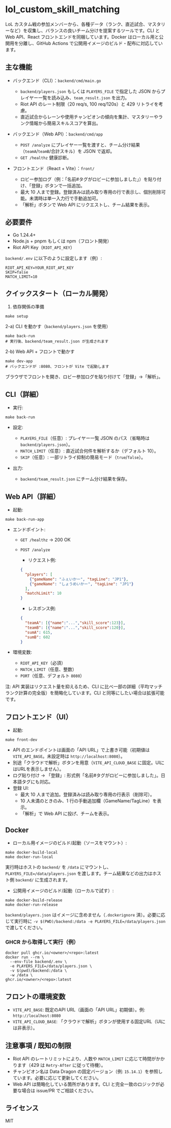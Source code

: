 # lol_custom_skill_matching

LoL カスタム戦の参加メンバーから、各種データ（ランク、直近試合、マスタリーなど）を収集し、バランスの良いチーム分けを提案するツールです。CLI と Web API、React フロントエンドを同梱しています。Docker はローカル用と公開用を分離し、GitHub Actions で公開用イメージのビルド・配布に対応しています。

## 主な機能
- バックエンド（CLI）：`backend/cmd/main.go`
  - `backend/players.json` もしくは `PLAYERS_FILE` で指定した JSON からプレイヤー一覧を読み込み、`team_result.json` を出力。
  - Riot API のレート制限（20 req/s, 100 req/120s）と 429 リトライを考慮。
  - 直近試合からレーンや使用チャンピオンの傾向を集計、マスタリーやランク情報から簡易スキルスコアを算出。

- バックエンド（Web API）：`backend/cmd/app`
  - `POST /analyze` にプレイヤー一覧を渡すと、チーム分け結果（`teamA`/`teamB`/合計スキル）を JSON で返却。
  - `GET /healthz` 健康診断。

- フロントエンド（React + Vite）：`front/`
  - ロビー参加ログ（例：「名前#タグがロビーに参加しました」）を貼り付け、「登録」ボタンで一括追加。
  - 最大 10 人まで登録。登録済みは読み取り専用の行で表示し、個別削除可能。未満時は単一入力行で手動追加可。
  - 「解析」ボタンで Web API にリクエストし、チーム結果を表示。

## 必要要件
- Go 1.24.4+
- Node.js + pnpm もしくは npm（フロント開発）
- Riot API Key（`RIOT_API_KEY`）

`backend/.env` に以下のように設定します（例）:

```
RIOT_API_KEY=YOUR_RIOT_API_KEY
SKIP=false
MATCH_LIMIT=10
```

## クイックスタート（ローカル開発）
1) 依存関係の準備

```
make setup
```

2-a) CLI を動かす（`backend/players.json` を使用）

```
make back-run
# 実行後、backend/team_result.json が生成されます
```

2-b) Web API + フロントで動かす

```
make dev-app
# バックエンドが :8080、フロントが Vite で起動します
```

ブラウザでフロントを開き、ロビー参加ログを貼り付けて「登録」→「解析」。

## CLI（詳細）
- 実行:

```
make back-run
```

- 設定:
  - `PLAYERS_FILE`（任意）: プレイヤー一覧 JSON のパス（省略時は `backend/players.json`）。
  - `MATCH_LIMIT`（任意）: 直近試合何件を解析するか（デフォルト 10）。
  - `SKIP`（任意）: 一部リトライ抑制の簡易モード（`true`/`false`）。

- 出力:
  - `backend/team_result.json` にチーム分け結果を保存。

## Web API（詳細）
- 起動:

```
make back-run-app
```

- エンドポイント:
  - `GET /healthz` → 200 OK
  - `POST /analyze`
    - リクエスト例:

    ```json
    {
      "players": [
        {"gameName": "ふぇいかー", "tagLine": "JP1"},
        {"gameName": "しょうめいかー", "tagLine": "JP1"}
      ],
      "matchLimit": 10
    }
    ```

    - レスポンス例:

    ```json
    {
      "teamA": [{"name":"...","skill_score":123}],
      "teamB": [{"name":"...","skill_score":120}],
      "sumA": 615,
      "sumB": 602
    }
    ```

- 環境変数:
  - `RIOT_API_KEY`（必須）
  - `MATCH_LIMIT`（任意、整数）
  - `PORT`（任意、デフォルト `8080`）

注: API 実装はリクエスト量を抑えるため、CLI に比べ一部の詳細（平均マッチランク計算の完全版）を簡略化しています。CLI と同等にしたい場合は拡張可能です。

## フロントエンド（UI）
- 起動:

```
make front-dev
```

- API のエンドポイントは画面の「API URL」で上書き可能（初期値は `VITE_API_BASE`。未設定時は `http://localhost:8080`）。
- 別途「クラウドで解析」ボタンを用意（`VITE_API_CLOUD_BASE` に固定。UIにはURLを表示しません）。
- ログ貼り付け → 「登録」: 形式例「名前#タグがロビーに参加しました」。日本語タグにも対応。
- 登録 UI:
  - 最大 10 人まで追加。登録済みは読み取り専用の行表示（削除可）。
  - 10 人未満のときのみ、1 行の手動追加欄（GameName/TagLine）を表示。
  - 「解析」で Web API に投げ、チームを表示。

## Docker
- ローカル用イメージのビルド/起動（ソースをマウント）:

```
make docker-build-local
make docker-run-local
```

実行時はホストの `backend/` を `/data` にマウントし、`PLAYERS_FILE=/data/players.json` を渡します。チーム結果などの出力はホスト側 `backend/` に生成されます。

- 公開用イメージのビルド/起動（ローカルで試す）:

```
make docker-build-release
make docker-run-release
```

`backend/players.json` はイメージに含めません（`.dockerignore` 済）。必要に応じて実行時に `-v $(PWD)/backend:/data -e PLAYERS_FILE=/data/players.json` で渡してください。

### GHCR から取得して実行（例）

```
docker pull ghcr.io/<owner>/<repo>:latest
docker run --rm \
  --env-file backend/.env \
  -e PLAYERS_FILE=/data/players.json \
  -v $(pwd)/backend:/data \
  -w /data \
ghcr.io/<owner>/<repo>:latest
```


## フロントの環境変数
- `VITE_API_BASE`: 既定のAPI URL（画面の「API URL」初期値）。例: `http://localhost:8080`
- `VITE_API_CLOUD_BASE`: 「クラウドで解析」ボタンが使用する固定URL（UIには非表示）。



## 注意事項 / 既知の制限
- Riot API のレートリミットにより、人数や `MATCH_LIMIT` に応じて時間がかかります（429 は `Retry-After` に従って待機）。
- チャンピオン名は Data Dragon の固定バージョン（例: `15.14.1`）を参照しています。必要に応じて更新してください。
- Web API は簡略化している箇所があります。CLI と完全一致のロジックが必要な場合は issue/PR でご相談ください。

## ライセンス

MIT

